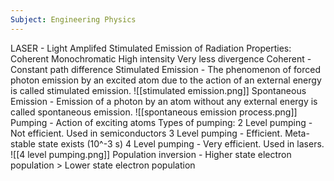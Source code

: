 ```yaml
---
Subject: Engineering Physics
---
```


LASER - Light Amplifed Stimulated Emission of Radiation
Properties:
	Coherent
	Monochromatic
	High intensity
	Very less divergence
Coherent - Constant path difference
Stimulated Emission - The phenomenon of forced photon emission by an excited atom due to the action of an external energy is called stimulated emission.
![[stimulated emission.png]]
Spontaneous Emission - Emission of a photon by an atom without any external energy is called spontaneous emission.
![[spontaneous emission process.png]]
Pumping - Action of exciting atoms
Types of pumping:
	2 Level pumping - Not efficient. Used in semiconductors 
	3 Level pumping - Efficient. Meta-stable state exists (10^-3 s)
	4 Level pumping - Very efficient. Used in lasers.
	 ![[4 level pumping.png]]
Population inversion - Higher state electron population > Lower state electron population
